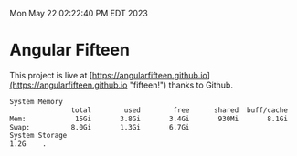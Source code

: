 Mon May 22 02:22:40 PM EDT 2023

# Angular Fifteen


This project is live at [https://angularfifteen.github.io](https://angularfifteen.github.io "fifteen!") thanks to Github.

```bash
System Memory
               total        used        free      shared  buff/cache   available
Mem:            15Gi       3.8Gi       3.4Gi       930Mi       8.1Gi        10Gi
Swap:          8.0Gi       1.3Gi       6.7Gi
System Storage
1.2G	.
```
